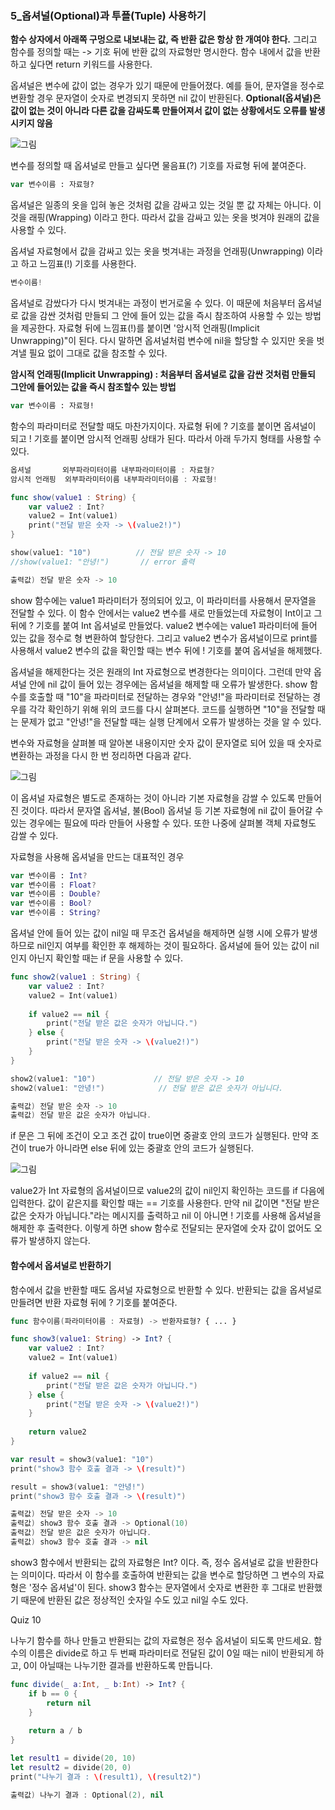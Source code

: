 ### 5_옵셔널(Optional)과 투플(Tuple) 사용하기


**함수 상자에서 아래쪽 구멍으로 내보내는 값, 즉 반환 값은 항상 한 개여야 한다.**
그리고 함수를 정의할 때는 -> 기호 뒤에 반환 값의 자료형만 명시한다.
함수 내에서 값을 반환하고 싶다면 return 키워드를 사용한다.


옵셔널은 변수에 값이 없는 경우가 있기 때문에 만들어졌다.
예를 들어, 문자열을 정수로 변환할 경우 문자열이 숫자로 변경되지 못하면 nil 값이 반환된다.
**Optional(옵셔널)은 값이 없는 것이 아니라 다른 값을 감싸도록 만들어져서 값이 없는 상황에서도 오류를 발생시키지 않음**

![그림](https://user-images.githubusercontent.com/47494240/54431835-c80e5a00-476a-11e9-8f62-009a11eea5c6.png)

변수를 정의할 때 옵셔널로 만들고 싶다면 물음표(?) 기호를 자료형 뒤에 붙여준다.
```swift
var 변수이름 : 자료형?
```
옵셔널은 일종의 옷을 입혀 놓은 것처럼 값을 감싸고 있는 것일 뿐 값 자체는 아니다. 이것을 래핑(Wrapping) 이라고 한다.
따라서 값을 감싸고 있는 옷을 벗겨야 원래의 값을 사용할 수 있다.

옵셔널 자료형에서 값을 감싸고 있는 옷을 벗겨내는 과정을 언래핑(Unwrapping) 이라고 하고 느낌표(!) 기호를 사용한다.
```swift
변수이름!
```
옵셔널로 감쌌다가 다시 벗겨내는 과정이 번거로울 수 있다.
이 때문에 처음부터 옵셔널로 값을 감싼 것처럼 만들되 그 안에 들어 있는 값을 즉시 참조하여 사용할 수 있는 방법을 제공한다.
자료형 뒤에 느낌표(!)를 붙이면 '암시적 언래핑(Implicit Unwrapping)"이 된다.
다시 말하면 옵셔널처럼 변수에 nil을 할당할 수 있지만 옷을 벗겨낼 필요 없이 그대로 값을 참조할 수 있다.

**암시적 언래핑(Implicit Unwrapping) : 처음부터 옵셔널로 값을 감싼 것처럼 만들되 그안에 들어있는 값을 즉시 참조할수 있는 방법**
```swift
var 변수이름 : 자료형!
```
함수의 파라미터로 전달할 때도 마찬가지이다. 자료형 뒤에 ? 기호를 붙이면 옵셔널이 되고 ! 기호를 붙이면 암시적 언래핑 상태가 된다.
따라서 아래 두가지 형태를 사용할 수 있다.
```swift
옵셔널       외부파라미터이름 내부파라미터이름 : 자료형?
암시적 언래핑  외부파라미터이름 내부파라미터이름 : 자료형!
```
```swift
func show(value1 : String) {
    var value2 : Int?
    value2 = Int(value1)
    print("전달 받은 숫자 -> \(value2!)")
}

show(value1: "10")          // 전달 받은 숫자 -> 10
//show(value1: "안녕!")       // error 출력

출력값) 전달 받은 숫자 -> 10
```
show 함수에는 value1 파라미터가 정의되어 있고, 이 파라미터를 사용해서 문자열을 전달할 수 있다.
이 함수 안에서는 value2 변수를 새로 만들었는데 자료형이 Int이고 그 뒤에 ? 기호를 붙여 Int 옵셔널로 만들었다.
value2 변수에는 value1 파라미터에 들어 있는 값을 정수로 형 변환하여 할당한다.
그리고 value2 변수가 옵셔널이므로 print를 사용해서 value2 변수의 값을 확인할 때는 변수 뒤에 ! 기호를 붙여 옵셔널을 해제했다.

옵셔널을 해제한다는 것은 원래의 Int 자료형으로 변경한다는 의미이다.
그런데 만약 옵셔널 안에 nil 값이 들어 있는 경우에는 옵셔널을 해제할 때 오류가 발생한다.
show 함수를 호출할 때 "10"을 파라미터로 전달하는 경우와 "안녕!"을 파라미터로 전달하는 경우를 각각 확인하기 위해 위의 코드를 다시 살펴본다.
코드를 실행하면 "10"을 전달할 때는 문제가 없고 "안녕!"을 전달할 때는 실행 단계에서 오류가 발생하는 것을 알 수 있다.

변수와 자료형을 살펴볼 때 알아본 내용이지만 숫자 값이 문자열로 되어 있을 때 숫자로 변환하는 과정을 다시 한 번 정리하면 다음과 같다.

![그림](https://user-images.githubusercontent.com/47494240/54431836-c8a6f080-476a-11e9-8da6-fabdb519146a.png)

이 옵셔널 자료형은 별도로 존재하는 것이 아니라 기본 자료형을 감쌀 수 있도록 만들어진 것이다.
따라서 문자열 옵셔널, 불(Bool) 옵셔널 등 기본 자료형에 nil 값이 들어갈 수 있는 경우에는 필요에 따라 만들어 사용할 수 있다.
또한 나중에 살펴볼 객체 자료형도 감쌀 수 있다.

자료형을 사용해 옵셔널을 만드는 대표적인 경우
```swift
var 변수이름 : Int?
var 변수이름 : Float?
var 변수이름 : Double?
var 변수이름 : Bool?
var 변수이름 : String?
```
옵셔널 안에 들어 있는 값이 nil일 때 무조건 옵셔널을 해제하면 실행 시에 오류가 발생하므로 nil인지 여부를 확인한 후 해제하는 것이 필요하다.
옵셔널에 들어 있는 값이 nil인지 아닌지 확인할 때는 if 문을 사용할 수 있다.
```swift
func show2(value1 : String) {
    var value2 : Int?
    value2 = Int(value1)
    
    if value2 == nil {
        print("전달 받은 값은 숫자가 아닙니다.")
    } else {
        print("전달 받은 숫자 -> \(value2!)")
    }
}

show2(value1: "10")             // 전달 받은 숫자 -> 10
show2(value1: "안녕!")            // 전달 받은 값은 숫자가 아닙니다.

출력값) 전달 받은 숫자 -> 10
출력값) 전달 받은 값은 숫자가 아닙니다.
```
if 문은 그 뒤에 조건이 오고 조건 값이 true이면 중괄호 안의 코드가 실행된다.
만약 조건이 true가 아니라면 else 뒤에 있는 중괄호 안의 코드가 실행된다.

![그림](https://user-images.githubusercontent.com/47494240/54431837-c8a6f080-476a-11e9-9b28-22ffa36ad3f4.png)

value2가 Int 자료형의 옵셔널이므로 value2의 값이 nil인지 확인하는 코드를 if 다음에 입력한다.
값이 같은지를 확인할 때는 == 기호를 사용한다.
만약 nil 값이면 "전달 받은 값은 숫자가 아닙니다."라는 메시지를 출력하고 nil 이 아니면 ! 기호를 사용해 옵셔널을 해제한 후 출력한다.
이렇게 하면 show 함수로 전달되는 문자열에 숫자 값이 없어도 오류가 발생하지 않는다.


#### 함수에서 옵셔널로 반환하기


함수에서 값을 반환할 때도 옵셔널 자료형으로 반환할 수 있다. 반환되는 값을 옵셔널로 만들려면 반환 자료형 뒤에 ? 기호를 붙여준다.
```swift
func 함수이름(파라미터이름 : 자료형) -> 반환자료형? { ... }
```
```swift
func show3(value1: String) -> Int? {
    var value2 : Int?
    value2 = Int(value1)
    
    if value2 == nil {
        print("전달 받은 값은 숫자가 아닙니다.")
    } else {
        print("전달 받은 숫자 -> \(value2!)")
    }
    
    return value2
}

var result = show3(value1: "10")
print("show3 함수 호출 결과 -> \(result)")

result = show3(value1: "안녕!")
print("show3 함수 호출 결과 -> \(result)")

출력값) 전달 받은 숫자 -> 10
출력값) show3 함수 호출 결과 -> Optional(10)
출력값) 전달 받은 값은 숫자가 아닙니다.
출력값) show3 함수 호출 결과 -> nil
```
show3 함수에서 반환되는 값의 자료형은 Int? 이다. 즉, 정수 옵셔널로 값을 반환한다는 의미이다.
따라서 이 함수를 호출하여 반환되는 값을 변수로 할당하면 그 변수의 자료형은 '정수 옵셔널'이 된다.
show3 함수는 문자열에서 숫자로 변환한 후 그대로 반환했기 때문에 반환된 값은 정상적인 숫자일 수도 있고 nil일 수도 있다.


Quiz 10

나누기 함수를 하나 만들고 반환되는 값의 자료형은 정수 옵셔널이 되도록 만드세요. 함수의 이름은 divide로 하고 두 번째 파라미터로 전달된 값이 0일 때는 nil이 반환되게 하고, 0이 아닐때는 나누기한 결과를 반환하도록 만듭니다.
```swift
func divide(_ a:Int, _ b:Int) -> Int? {
    if b == 0 {
        return nil
    }
    
    return a / b
}

let result1 = divide(20, 10)
let result2 = divide(20, 0)
print("나누기 결과 : \(result1), \(result2)")

출력값) 나누기 결과 : Optional(2), nil
```
